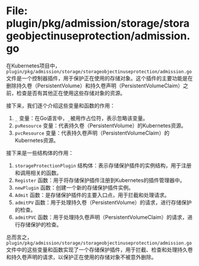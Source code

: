 # File: plugin/pkg/admission/storage/storageobjectinuseprotection/admission.go

在Kubernetes项目中，`plugin/pkg/admission/storage/storageobjectinuseprotection/admission.go`文件是一个控制器插件，用于保护正在使用的存储对象。这个插件的主要功能是在删除持久卷（PersistentVolume）和持久卷声明（PersistentVolumeClaim）之前，检查是否有其他正在使用这些存储对象的资源。

接下来，我们逐个介绍这些变量和函数的作用：

1. `_` 变量：在Go语言中，`_`被用作占位符，表示忽略该变量。
2. `pvResource` 变量：代表持久卷（PersistentVolume）的Kubernetes资源。
3. `pvcResource` 变量：代表持久卷声明（PersistentVolumeClaim）的Kubernetes资源。

接下来是一些结构体的作用：

1. `storageProtectionPlugin` 结构体：表示存储保护插件的实例结构，用于注册和调用相关的函数。
2. `Register` 函数：用于将存储保护插件注册到Kubernetes的插件管理器中。
3. `newPlugin` 函数：创建一个新的存储保护插件实例。
4. `Admit` 函数：是存储保护插件的主要入口点，用于拦截和处理请求。
5. `admitPV` 函数：用于处理持久卷（PersistentVolume）的请求，进行存储保护的检查。
6. `admitPVC` 函数：用于处理持久卷声明（PersistentVolumeClaim）的请求，进行存储保护的检查。

总而言之，`plugin/pkg/admission/storage/storageobjectinuseprotection/admission.go`文件中的这些变量和函数实现了一个存储保护插件，用于拦截、检查和处理持久卷和持久卷声明的请求，以保护正在使用的存储对象不被意外删除。

